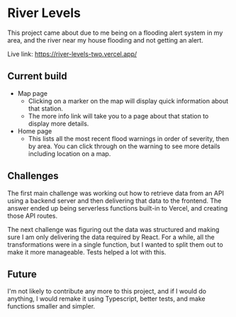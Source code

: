 # River Levels

This project came about due to me being on a flooding alert system in my area, and the river near my house flooding and not getting an alert.

Live link: https://river-levels-two.vercel.app/

## Current build

- Map page
  - Clicking on a marker on the map will display quick information about that station.
  - The more info link will take you to a page about that station to display more details.
- Home page
  - This lists all the most recent flood warnings in order of severity, then by area. You can click through on the warning to see more details including location on a map.

## Challenges

The first main challenge was working out how to retrieve data from an API using a backend server and then delivering that data to the frontend. The answer ended up being serverless functions built-in to Vercel, and creating those API routes.

The next challenge was figuring out the data was structured and making sure I am only delivering the data required by React. For a while, all the transformations were in a single function, but I wanted to split them out to make it more manageable. Tests helped a lot with this.

## Future
I'm not likely to contribute any more to this project, and if I would do anything, I would remake it using Typescript, better tests, and make functions smaller and simpler.